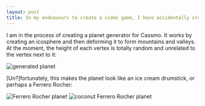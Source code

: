 ```yaml
---
layout: post
title: In my endeavours to create a video game, I have accidentally created a Ferrero Rocher generator.
---
```


I am in the process of creating a planet generator for Cassmo. It works by creating an icosphere and then deforming it to form mountains and valleys. At the moment, the height of each vertex is totally random and unrelated to the vertex next to it:

![generated planet](https://i.imgur.com/uO7VZZJ.png)

[Un?]fortunately, this makes the planet look like an ice cream drumstick, or perhaps a Ferrero Rocher:

![Ferrero Rocher planet](https://i.imgur.com/IAkqyrT.png "Ferrero Rocher planet")
![coconut Ferrero Rocher planet](https://i.imgur.com/Ij1ICUh.png "Coconut Ferrero Rocher planet")
